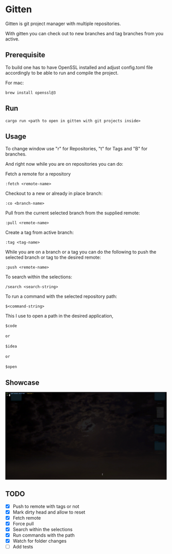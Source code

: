 # Gitten
Gitten is git project manager with multiple repositories.

With gitten you can check out to new branches and tag branches from you active.

## Prerequisite
To build one has to have OpenSSL installed and adjust config.toml file accordingly to be able to run and 
compile the project.

For mac:
```shell
brew install openssl@3
```

## Run
```shell
cargo run <path to open in gitten with git projects inside>
```

## Usage
To change window use "r" for Repositories, "t" for Tags and "B" for branches.

And right now while you are on repositories you can do:

Fetch a remote for a repository
```shell
:fetch <remote-name>
```

Checkout to a new or already in place branch:
```shell
:co <branch-name>
```

Pull from the current selected branch from the supplied remote:
```shell
:pull <remote-name>
```

Create a tag from active branch:
```shell
:tag <tag-name>
```

While you are on a branch or a tag you can do the following to push the 
selected branch or tag to the desired remote:
```shell
:push <remote-name>
```

To search within the selections:
```shell
/search <search-string>
```

To run a command with the selected repository path:
```shell
$<command-string>
```

This I use to open a path in the desired application,
```shell
$code

or 

$idea

or

$open
```


## Showcase
![](gitten.gif)

## TODO
- [X] Push to remote with tags or not
- [X] Mark dirty head and allow to reset
- [X] Fetch remote
- [X] Force pull
- [X] Search within the selections
- [X] Run commands with the path
- [X] Watch for folder changes
- [ ] Add tests
